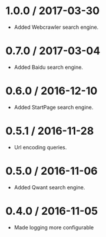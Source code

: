 1.0.0 / 2017-03-30
===================
* Added Webcrawler search engine.

0.7.0 / 2017-03-04
===================
* Added Baidu search engine.

0.6.0 / 2016-12-10
===================
* Added StartPage search engine.

0.5.1 / 2016-11-28
===================
* Url encoding queries.

0.5.0 / 2016-11-06
===================
* Added Qwant search engine.

0.4.0 / 2016-11-05
===================
* Made logging more configurable
